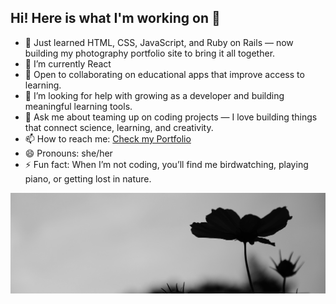 ## Hi! Here is what I'm working on 👋


- 🔭 Just learned HTML, CSS, JavaScript, and Ruby on Rails — now building my photography portfolio site to bring it all together.
- 🌱 I’m currently React
- 👯 Open to collaborating on educational apps that improve access to learning.
- 🤔 I’m looking for help with growing as a developer and building meaningful learning tools.
- 💬 Ask me about teaming up on coding projects — I love building things that connect science, learning, and creativity.
- 📫 How to reach me: [Check my Portfolio](https://tanja-maria.github.io/tanja-heinz-portfolio/)
- 😄 Pronouns: she/her
- ⚡ Fun fact: When I’m not coding, you’ll find me birdwatching, playing piano, or getting lost in nature.

![Banner](./_5818-2.jpg)
